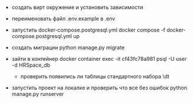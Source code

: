 - создать вирт окружение и установить зависимости

- переименовать файл .env.example в .env

- запустить docker-compose.postgresql.yml
    docker compose -f docker-compose.postgresql.yml up

- создать миграции
    python manage.py migrate

- зайти в контейнер
    docker container exec -it cf43fc78a981 psql -U user -d HRSpace_db
    - проверить появились ли таблицы стандартного набора
        \dt

- запустить проект на локалке и проверить что все без ошибок
    python manage.py runserver